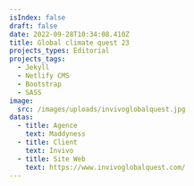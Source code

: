 ```yaml
---
isIndex: false
draft: false
date: 2022-09-28T10:34:08.410Z
title: Global climate quest 23
projects_types: Editorial
projects_tags:
  - Jekyll
  - Netlify CMS
  - Bootstrap
  - SASS
image:
  src: /images/uploads/invivoglobalquest.jpg
datas:
  - title: Agence
    text: Maddyness
  - title: Client
    text: Invivo
  - title: Site Web
    text: https://www.invivoglobalquest.com/
---
```


